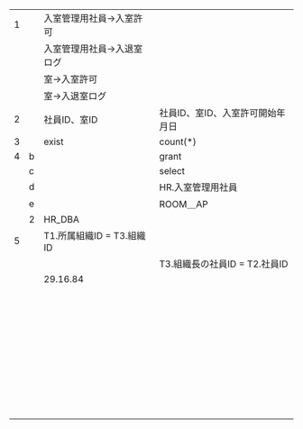 |      |      |                           |                                  |
| ---- | ---- | ------------------------- | -------------------------------- |
| 1    |      | 入室管理用社員→入室許可   |                                  |
|      |      | 入室管理用社員→入退室ログ |                                  |
|      |      | 室→入室許可               |                                  |
|      |      | 室→入退室ログ             |                                  |
| 2    |      | 社員ID、室ID              | 社員ID、室ID、入室許可開始年月日 |
| 3    |      | exist                     | count(*)                         |
| 4    | b    |                           | grant                            |
|      | c    |                           | select                           |
|      | d    |                           | HR.入室管理用社員                |
|      | e    |                           | ROOM＿AP                         |
|      | 2    | HR_DBA                    |                                  |
| 5    |      | T1.所属組織ID = T3.組織ID |                                  |
|      |      |                           | T3.組織長の社員ID = T2.社員ID    |
|      |      | 29.16.84                  |                                  |
|      |      |                           |                                  |
|      |      |                           |                                  |
|      |      |                           |                                  |
|      |      |                           |                                  |
|      |      |                           |                                  |
|      |      |                           |                                  |
|      |      |                           |                                  |
|      |      |                           |                                  |
|      |      |                           |                                  |
|      |      |                           |                                  |
|      |      |                           |                                  |
|      |      |                           |                                  |
|      |      |                           |                                  |
|      |      |                           |                                  |
|      |      |                           |                                  |
|      |      |                           |                                  |
|      |      |                           |                                  |
|      |      |                           |                                  |
|      |      |                           |                                  |
|      |      |                           |                                  |
|      |      |                           |                                  |
|      |      |                           |                                  |
|      |      |                           |                                  |
|      |      |                           |                                  |
|      |      |                           |                                  |
|      |      |                           |                                  |
|      |      |                           |                                  |
|      |      |                           |                                  |
|      |      |                           |                                  |
|      |      |                           |                                  |
|      |      |                           |                                  |
|      |      |                           |                                  |
|      |      |                           |                                  |
|      |      |                           |                                  |
|      |      |                           |                                  |
|      |      |                           |                                  |
|      |      |                           |                                  |
|      |      |                           |                                  |
|      |      |                           |                                  |

